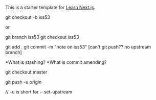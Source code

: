 This is a starter template for [Learn Next.js](https://nextjs.org/learn).

git checkout -b iss53

or

git branch iss53
git checkout iss53

git add .
git commit -m "note on iss53"
[can't git push?? no upstream branch]

*What is stashing?
*What is commit amending?

git checkout master

git push -u origin <branch>

// -u is short for --set-upstream
